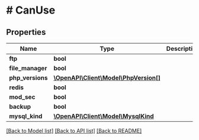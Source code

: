 # # CanUse

## Properties

Name | Type | Description | Notes
------------ | ------------- | ------------- | -------------
**ftp** | **bool** |  |
**file_manager** | **bool** |  |
**php_versions** | [**\OpenAPI\Client\Model\PhpVersion[]**](PhpVersion.md) |  |
**redis** | **bool** |  |
**mod_sec** | **bool** |  |
**backup** | **bool** |  |
**mysql_kind** | [**\OpenAPI\Client\Model\MysqlKind**](MysqlKind.md) |  | [optional]

[[Back to Model list]](../../README.md#models) [[Back to API list]](../../README.md#endpoints) [[Back to README]](../../README.md)
